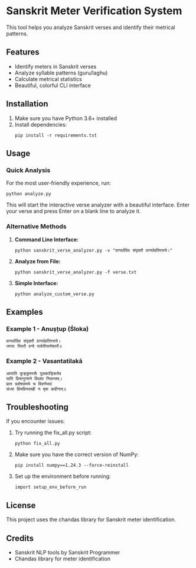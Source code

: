 # Sanskrit Meter Verification System

This tool helps you analyze Sanskrit verses and identify their metrical patterns.

## Features

- Identify meters in Sanskrit verses
- Analyze syllable patterns (guru/laghu)
- Calculate metrical statistics
- Beautiful, colorful CLI interface

## Installation

1. Make sure you have Python 3.6+ installed
2. Install dependencies:
   ```
   pip install -r requirements.txt
   ```

## Usage

### Quick Analysis

For the most user-friendly experience, run:

```
python analyze.py
```

This will start the interactive verse analyzer with a beautiful interface. 
Enter your verse and press Enter on a blank line to analyze it.

### Alternative Methods

1. **Command Line Interface:**
   ```
   python sanskrit_verse_analyzer.py -v "वागर्थाविव संपृक्तौ वागर्थप्रतिपत्तये।"
   ```

2. **Analyze from File:**
   ```
   python sanskrit_verse_analyzer.py -f verse.txt
   ```

3. **Simple Interface:**
   ```
   python analyze_custom_verse.py
   ```

## Examples

### Example 1 - Anuṣṭup (Śloka)

```
वागर्थाविव संपृक्तौ वागर्थप्रतिपत्तये।
जगतः पितरौ वन्दे पार्वतीपरमेश्वरौ॥
```

### Example 2 - Vasantatilakā

```
आयाति कुङ्कुमरसैः पुलकाङ्कितेव 
याति प्रियानुगमने विवशा नितान्तम्।
प्रातः प्रदोषसमये च विवर्णभावं 
संध्या प्रियप्रियसखी न मृषा कवीनाम्॥
```

## Troubleshooting

If you encounter issues:

1. Try running the fix_all.py script:
   ```
   python fix_all.py
   ```

2. Make sure you have the correct version of NumPy:
   ```
   pip install numpy==1.24.3 --force-reinstall
   ```

3. Set up the environment before running:
   ```
   import setup_env_before_run
   ```

## License

This project uses the chandas library for Sanskrit meter identification.

## Credits

- Sanskrit NLP tools by Sanskrit Programmer
- Chandas library for meter identification
